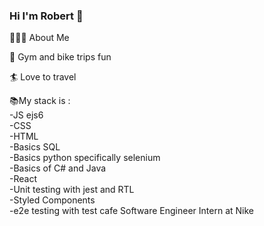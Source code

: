 ### Hi I'm Robert 👋

👨🏻‍💻 About Me

:bicyclist:  Gym and bike trips fun 

:surfer: Love to travel

📚My stack is :   
 -JS ejs6    
 -CSS   
 -HTML  
 -Basics SQL  
 -Basics python specifically selenium   
 -Basics of C# and Java   
 -React  
 -Unit testing with jest and RTL  
 -Styled Components    
 -e2e testing with test cafe
   Software Engineer Intern at Nike  




<!--
**Robur333/Robur333** is a ✨ _special_ ✨ repository because its `README.md` (this file) appears on your GitHub profile.

Here are some ideas to get you started:

- 🔭 I’m currently working on ...
- 🌱 I’m currently learning ...
- 👯 I’m looking to collaborate on ...
- 🤔 I’m looking for help with ...
- 💬 Ask me about ...
- 📫 How to reach me: ...
- 😄 Pronouns: ...
- ⚡ Fun fact: ...
-->

